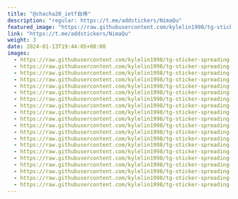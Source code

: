 ```yaml
---
title: "@chacha20_ietf自用"
description: "regular: https://t.me/addstickers/NimaQu"
featured_image: "https://raw.githubusercontent.com/kylelin1998/tg-sticker-spreading-worldwide-images/main/img/c2512d64-00e0-45bc-b104-6d7378155b47.jpg"
link: "https://t.me/addstickers/NimaQu"
weight: 3
date: 2024-01-13T19:44:05+08:00
images:
  - https://raw.githubusercontent.com/kylelin1998/tg-sticker-spreading-worldwide-images/main/img/c2512d64-00e0-45bc-b104-6d7378155b47.jpg
  - https://raw.githubusercontent.com/kylelin1998/tg-sticker-spreading-worldwide-images/main/img/c0ce2207-93a3-4ace-965d-87cbe1486494.jpg
  - https://raw.githubusercontent.com/kylelin1998/tg-sticker-spreading-worldwide-images/main/img/3f3bd959-70b4-4571-ae6e-9d6262539d55.jpg
  - https://raw.githubusercontent.com/kylelin1998/tg-sticker-spreading-worldwide-images/main/img/3466eeb9-e2c6-444e-8e2d-d1418080e9b6.jpg
  - https://raw.githubusercontent.com/kylelin1998/tg-sticker-spreading-worldwide-images/main/img/4f57ecde-2e11-437b-b50e-21a917c6b723.jpg
  - https://raw.githubusercontent.com/kylelin1998/tg-sticker-spreading-worldwide-images/main/img/ff5635a6-7e20-41d7-aec3-5afdb4e682bc.jpg
  - https://raw.githubusercontent.com/kylelin1998/tg-sticker-spreading-worldwide-images/main/img/f8a0b653-c6a0-4451-8d12-e621e35c5e3f.jpg
  - https://raw.githubusercontent.com/kylelin1998/tg-sticker-spreading-worldwide-images/main/img/72713f1b-1f31-4919-8b01-9b6ff85be801.jpg
  - https://raw.githubusercontent.com/kylelin1998/tg-sticker-spreading-worldwide-images/main/img/acd2e49b-55f5-426b-8132-df5882329b26.jpg
  - https://raw.githubusercontent.com/kylelin1998/tg-sticker-spreading-worldwide-images/main/img/b9a5039f-36d0-48e0-9b75-3a8da3193289.jpg
  - https://raw.githubusercontent.com/kylelin1998/tg-sticker-spreading-worldwide-images/main/img/6881092f-0fa2-4915-a3f1-4124c7c4902e.jpg
  - https://raw.githubusercontent.com/kylelin1998/tg-sticker-spreading-worldwide-images/main/img/99b5d2bc-fb6f-42bf-95ae-b1139cc1d7a9.jpg
  - https://raw.githubusercontent.com/kylelin1998/tg-sticker-spreading-worldwide-images/main/img/83991514-2b2e-45ab-a831-14c28066f55e.jpg
  - https://raw.githubusercontent.com/kylelin1998/tg-sticker-spreading-worldwide-images/main/img/9e7d6ec6-372d-4382-8495-e8eb47b1827d.jpg
  - https://raw.githubusercontent.com/kylelin1998/tg-sticker-spreading-worldwide-images/main/img/1d51e970-695f-457c-829b-728df56549b9.jpg
  - https://raw.githubusercontent.com/kylelin1998/tg-sticker-spreading-worldwide-images/main/img/95ed4bc1-651d-4072-8acf-55f9a5c0f937.jpg
  - https://raw.githubusercontent.com/kylelin1998/tg-sticker-spreading-worldwide-images/main/img/802ff738-630e-4f1d-8d8d-a20e1c6f9f61.jpg
  - https://raw.githubusercontent.com/kylelin1998/tg-sticker-spreading-worldwide-images/main/img/cbcb92e0-6e21-4382-ac41-e74985e0eb94.jpg
  - https://raw.githubusercontent.com/kylelin1998/tg-sticker-spreading-worldwide-images/main/img/56ea9278-2016-4753-8c91-9ad43f177e02.jpg
  - https://raw.githubusercontent.com/kylelin1998/tg-sticker-spreading-worldwide-images/main/img/dcc19148-6e79-4b32-8dce-04ddfa744c7f.jpg
---
```

